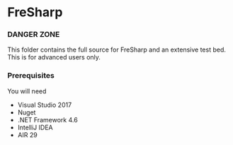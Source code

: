 # FreSharp  

### DANGER ZONE

This folder contains the full source for FreSharp and an extensive test bed.     
This is for advanced users only.

### Prerequisites

You will need

- Visual Studio 2017
- Nuget
- .NET Framework 4.6
- IntelliJ IDEA
- AIR 29
